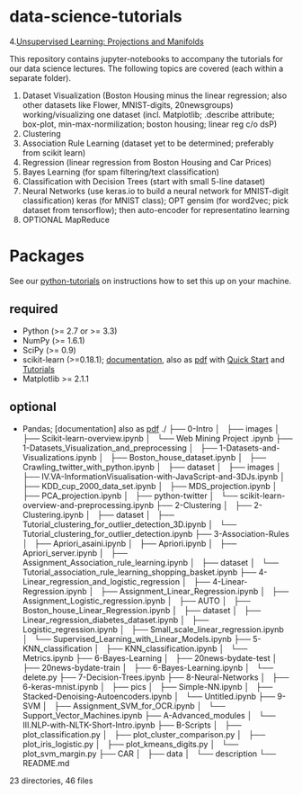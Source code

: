 # data-science-tutorials
4.[Unsupervised Learning: Projections and Manifolds](./3-Association-Rules/Apriori_server.ipynb)

This repository contains jupyter-notebooks to accompany the tutorials for our data science lectures. The following topics are covered (each within a separate folder).

1. Dataset Visualization (Boston Housing minus the linear regression;
also other datasets like Flower, MNIST-digits, 20newsgroups) working/visualizing one dataset (incl. Matplotlib; .describe attribute; box-plot, min-max-normilization; boston housing; linear reg c/o dsP)
2. Clustering
3. Association Rule Learning (dataset yet to be determined; preferably from scikit learn)
4. Regression (linear regression from Boston Housing and Car Prices)
5. Bayes Learning (for spam filtering/text classification) 
6. Classification with Decision Trees (start with small 5-line dataset)
7. Neural Networks (use keras.io to build a neural network for
MNIST-digit classification) keras (for MNIST class); OPT gensim (for
	word2vec; pick dataset from tensorflow); then auto-encoder for
	representatino learning
8. OPTIONAL MapReduce

# Packages

See our [python-tutorials](https://github.com/zieglerk/python-tutorials) on instructions how to set this up on your
machine.

## required

- Python (>= 2.7 or >= 3.3)
- NumPy (>= 1.6.1)
- SciPy (>= 0.9)
- scikit-learn (>=0.18.1);
  [documentation](http://scikit-learn.org/stable/documentation.html),
  also as
  [pdf](http://scikit-learn.org/dev/_downloads/scikit-learn-docs.pdf)
  with [Quick
  Start](http://scikit-learn.org/stable/tutorial/basic/tutorial.html) and
  [Tutorials](http://scikit-learn.org/stable/tutorial/)
- Matplotlib >= 2.1.1

## optional

- Pandas; [documentation] also as
  [pdf](http://pandas.pydata.org/pandas-docs/version/0.18.1/pandas.pdf)
./
├── 0-Intro
│   ├── images
│   ├── Scikit-learn-overview.ipynb
│   └── Web Mining Project .ipynb
├── 1-Datasets_Visualization_and_preprocessing
│   ├── 1-Datasets-and-Visualizations.ipynb
│   ├── Boston_house_dataset.ipynb
│   ├── Crawling_twitter_with_python.ipynb
│   ├── dataset
│   ├── images
│   ├── IV.VA-InformationVisualisation-with-JavaScript-and-3DJs.ipynb
│   ├── KDD_cup_2000_data_set.ipynb
│   ├── MDS_projection.ipynb
│   ├── PCA_projection.ipynb
│   ├── python-twitter
│   └── scikit-learn-overview-and-preprocessing.ipynb
├── 2-Clustering
│   ├── 2-Clustering.ipynb
│   ├── dataset
│   ├── Tutorial_clustering_for_outlier_detection_3D.ipynb
│   └── Tutorial_clustering_for_outlier_detection.ipynb
├── 3-Association-Rules
│   ├── Apriori_asaini.ipynb
│   ├── Apriori.ipynb
│   ├── Apriori_server.ipynb
│   ├── Assignment_Association_rule_learning.ipynb
│   ├── dataset
│   └── Tutorial_association_rule_learning_shopping_basket.ipynb
├── 4-Linear_regression_and_logistic_regression
│   ├── 4-Linear-Regression.ipynb
│   ├── Assignment_Linear_Regression.ipynb
│   ├── Assignment_Logistic_regression.ipynb
│   ├── AUTO
│   ├── Boston_house_Linear_Regression.ipynb
│   ├── dataset
│   ├── Linear_regression_diabetes_dataset.ipynb
│   ├── Logistic_regression.ipynb
│   ├── Small_scale_linear_regression.ipynb
│   └── Supervised_Learning_with_Linear_Models.ipynb
├── 5-KNN_classification
│   ├── KNN_classification.ipynb
│   └── Metrics.ipynb
├── 6-Bayes-Learning
│   ├── 20news-bydate-test
│   ├── 20news-bydate-train
│   ├── 6-Bayes-Learning.ipynb
│   └── delete.py
├── 7-Decision-Trees.ipynb
├── 8-Neural-Networks
│   ├── 6-keras-mnist.ipynb
│   ├── pics
│   ├── Simple-NN.ipynb
│   ├── Stacked-Denoising-Autoencoders.ipynb
│   └── Untitled.ipynb
├── 9-SVM
│   ├── Assignment_SVM_for_OCR.ipynb
│   └── Support_Vector_Machines.ipynb
├── A-Advanced_modules
│   └── III.NLP-with-NLTK-Short-Intro.ipynb
├── B-Scripts
│   ├── plot_classification.py
│   ├── plot_cluster_comparison.py
│   ├── plot_iris_logistic.py
│   ├── plot_kmeans_digits.py
│   └── plot_svm_margin.py
├── CAR
│   ├── data
│   └── description
└── README.md

23 directories, 46 files
